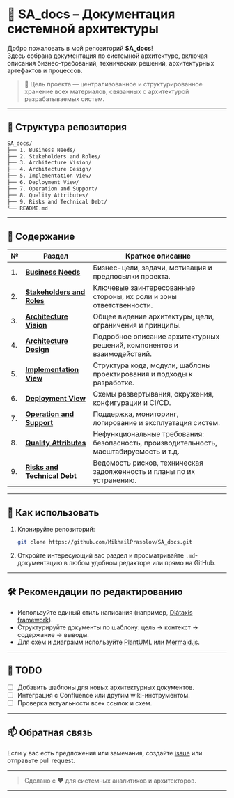 # 📘 SA_docs – Документация системной архитектуры

Добро пожаловать в мой репозиторий **SA_docs**!  
Здесь собрана документация по системной архитектуре, включая описания бизнес-требований, технических решений, архитектурных артефактов и процессов.

> 🧠 Цель проекта — централизованное и структурированное хранение всех материалов, связанных с архитектурой разрабатываемых систем.

---

## 📂 Структура репозитория

```bash
SA_docs/
├── 1. Business Needs/
├── 2. Stakeholders and Roles/
├── 3. Architecture Vision/
├── 4. Architecture Design/
├── 5. Implementation View/
├── 6. Deployment View/
├── 7. Operation and Support/
├── 8. Quality Attributes/
├── 9. Risks and Technical Debt/
└── README.md
```

---

## 📑 Содержание

| №  | Раздел | Краткое описание |
|----|--------|------------------|
| 1. | [**Business Needs**](./1.%20Business%20Needs/README.md) | Бизнес-цели, задачи, мотивация и предпосылки проекта. |
| 2. | [**Stakeholders and Roles**](./2.%20Stakeholders%20and%20Roles/README.md) | Ключевые заинтересованные стороны, их роли и зоны ответственности. |
| 3. | [**Architecture Vision**](./3.%20Architecture%20Vision/README.md) | Общее видение архитектуры, цели, ограничения и принципы. |
| 4. | [**Architecture Design**](./4.%20Architecture%20Design/README.md) | Подробное описание архитектурных решений, компонентов и взаимодействий. |
| 5. | [**Implementation View**](./5.%20Implementation%20View/README.md) | Структура кода, модули, шаблоны проектирования и подходы к разработке. |
| 6. | [**Deployment View**](./6.%20Deployment%20View/README.md) | Схемы развертывания, окружения, конфигурации и CI/CD. |
| 7. | [**Operation and Support**](./7.%20Operation%20and%20Support/README.md) | Поддержка, мониторинг, логирование и эксплуатация систем. |
| 8. | [**Quality Attributes**](./8.%20Quality%20Attributes/README.md) | Нефункциональные требования: безопасность, производительность, масштабируемость и т.д. |
| 9. | [**Risks and Technical Debt**](./9.%20Risks%20and%20Technical%20Debt/README.md) | Ведомость рисков, техническая задолженность и планы по их устранению. |

---

## 🚀 Как использовать

1. Клонируйте репозиторий:
   ```bash
   git clone https://github.com/MikhailPrasolov/SA_docs.git
   ```

2. Откройте интересующий вас раздел и просматривайте `.md`-документацию в любом удобном редакторе или прямо на GitHub.

---

## 🛠 Рекомендации по редактированию

- Используйте единый стиль написания (например, [Diátaxis framework](https://diataxis.fr/)).
- Структурируйте документы по шаблону: цель → контекст → содержание → выводы.
- Для схем и диаграмм используйте [PlantUML](https://plantuml.com/) или [Mermaid.js](https://mermaid.js.org/).

---

## 📌 TODO

- [ ] Добавить шаблоны для новых архитектурных документов.
- [ ] Интеграция с Confluence или другим wiki-инструментом.
- [ ] Проверка актуальности всех ссылок и схем.

---

## 📫 Обратная связь

Если у вас есть предложения или замечания, создайте [issue](https://github.com/MikhailPrasolov/SA_docs/issues) или отправьте pull request.

---

> Сделано с ❤️ для системных аналитиков и архитекторов.

---